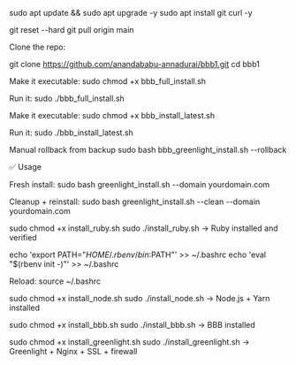 sudo apt update && sudo apt upgrade -y
sudo apt install git curl -y

git reset --hard
git pull origin main

Clone the repo:

git clone https://github.com/anandababu-annadurai/bbb1.git
cd bbb1


Make it executable:
sudo chmod +x bbb_full_install.sh


Run it:
sudo ./bbb_full_install.sh


Make it executable:
sudo chmod +x bbb_install_latest.sh


Run it:
sudo ./bbb_install_latest.sh 


Manual rollback from backup
sudo bash bbb_greenlight_install.sh --rollback


✅ Usage

Fresh install:
sudo bash greenlight_install.sh --domain yourdomain.com

Cleanup + reinstall:
sudo bash greenlight_install.sh --clean --domain yourdomain.com




sudo chmod +x install_ruby.sh
sudo ./install_ruby.sh → Ruby installed and verified

echo 'export PATH="$HOME/.rbenv/bin:$PATH"' >> ~/.bashrc
echo 'eval "$(rbenv init -)"' >> ~/.bashrc

Reload:
source ~/.bashrc



sudo chmod +x install_node.sh
sudo ./install_node.sh → Node.js + Yarn installed

sudo chmod +x install_bbb.sh
sudo ./install_bbb.sh → BBB installed

sudo chmod +x install_greenlight.sh
sudo ./install_greenlight.sh → Greenlight + Nginx + SSL + firewall
